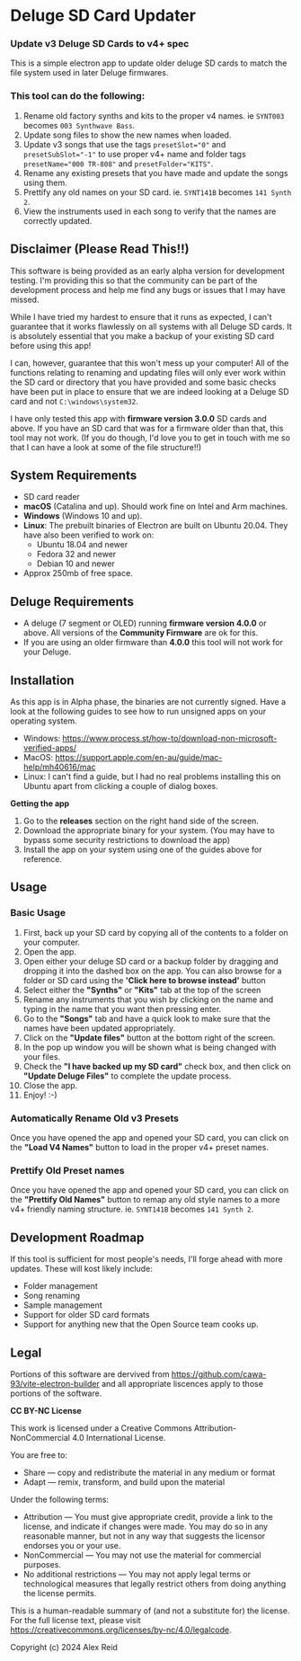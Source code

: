 # Deluge SD Card Updater
### Update v3 Deluge SD Cards to v4+ spec

This is a simple electron app to update older deluge SD cards to match the file system used in later Deluge firmwares.

### This tool can do the following:
1. Rename old factory synths and kits to the proper v4 names. ie `SYNT003` becomes `003 Synthwave Bass`.
2. Update song files to show the new names when loaded.
3. Update v3 songs that use the tags `presetSlot="0"` and `presetSubSlot="-1"` to use proper v4+ name and folder tags `presetName="000 TR-808"` and `presetFolder="KITS"`.
4. Rename any existing presets that you have made and update the songs using them.
5. Prettify any old names on your SD card. ie. `SYNT141B` becomes `141 Synth 2`. 
5. View the instruments used in each song to verify that the names are correctly updated.

## Disclaimer (Please Read This!!)
This software is being provided as an early alpha version for development testing. I'm providing this so that the community can be part of the development process and help me find any bugs or issues that I may have missed.

While I have tried my hardest to ensure that it runs as expected, I can't guarantee that it works flawlessly on all systems with all Deluge SD cards. It is absolutely essential that you make a backup of your existing SD card before using this app!

I can, however, guarantee that this won't mess up your computer! All of the functions relating to renaming and updating files will only ever work within the SD card or directory that you have provided and some basic checks have been put in place to ensure that we are indeed looking at a Deluge SD card and not `C:\windows\system32`.

I have only tested this app with **firmware version 3.0.0** SD cards and above. If you have an SD card that was for a firmware older than that, this tool may not work. (If you do though, I'd love you to get in touch with me so that I can have a look at some of the file structure!!)

## System Requirements
* SD card reader
* **macOS** (Catalina and up). Should work fine on Intel and Arm machines.
* **Windows** (Windows 10 and up).
* **Linux**: The prebuilt binaries of Electron are built on Ubuntu 20.04. They have also been verified to work on:
  * Ubuntu 18.04 and newer
  * Fedora 32 and newer
  * Debian 10 and newer
* Approx 250mb of free space.

## Deluge Requirements
* A deluge (7 segment or OLED) running **firmware version 4.0.0** or above. All versions of the **Community Firmware** are ok for this.
* If you are using an older firmware than **4.0.0** this tool will not work for your Deluge.


## Installation
As this app is in Alpha phase, the binaries are not currently signed. Have a look at the following guides to see how to run unsigned apps on your operating system.
* Windows: https://www.process.st/how-to/download-non-microsoft-verified-apps/
* MacOS: https://support.apple.com/en-au/guide/mac-help/mh40616/mac
* Linux: I can't find a guide, but I had no real problems installing this on Ubuntu apart from clicking a couple of dialog boxes.

**Getting the app**
1. Go to the **releases** section on the right hand side of the screen.
2. Download the appropriate binary for your system. (You may have to bypass some security restrictions to download the app)
3. Install the app on your system using one of the guides above for reference.

## Usage

### Basic Usage
1. First, back up your SD card by copying all of the contents to a folder on your computer.
2. Open the app.
3. Open either your deluge SD card or a backup folder by dragging and dropping it into the dashed box on the app. You can also browse for a folder or SD card using the **'Click here to browse instead'** button
4. Select either the **"Synths"** or **"Kits"** tab at the top of the screen 
5. Rename any instruments that you wish by clicking on the name and typing in the name that you want then pressing enter.
6. Go to the **"Songs"** tab and have a quick look to make sure that the names have been updated appropriately.
7. Click on the **"Update files"** button at the bottom right of the screen.
8. In the pop up window you will be shown what is being changed with your files.
9. Check the **"I have backed up my SD card"** check box, and then click on **"Update Deluge Files"** to complete the update process.
10. Close the app.
11. Enjoy! :-)

### Automatically Rename Old v3 Presets
Once you have opened the app and opened your SD card, you can click on the **"Load V4 Names"** button to load in the proper v4+ preset names.

### Prettify Old Preset names
Once you have opened the app and opened your SD card, you can click on the **"Prettify Old Names"** button to remap any old style names to a more v4+ friendly naming structure. ie. `SYNT141B` becomes `141 Synth 2`.

## Development Roadmap
If this tool is sufficient for most people's needs, I'll forge ahead with more updates. These will kost likely include:

- Folder management
- Song renaming
- Sample management
- Support for older SD card formats
- Support for anything new that the Open Source team cooks up.

## Legal
Portions of this software are dervived from https://github.com/cawa-93/vite-electron-builder and all appropriate liscences apply to those portions of the software.

**CC BY-NC License**

This work is licensed under a Creative Commons Attribution-NonCommercial 4.0 International License.

You are free to:
- Share — copy and redistribute the material in any medium or format
- Adapt — remix, transform, and build upon the material

Under the following terms:
- Attribution — You must give appropriate credit, provide a link to the license, and indicate if changes were made. You may do so in any reasonable manner, but not in any way that suggests the licensor endorses you or your use.
- NonCommercial — You may not use the material for commercial purposes.
- No additional restrictions — You may not apply legal terms or technological measures that legally restrict others from doing anything the license permits.

This is a human-readable summary of (and not a substitute for) the license. For the full license text, please visit https://creativecommons.org/licenses/by-nc/4.0/legalcode.

Copyright (c) 2024 Alex Reid
